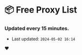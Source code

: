 # :package: Free Proxy List
### Updated every 15 minutes.

- Last updated: `2024-05-02 16:14`

:heart:
